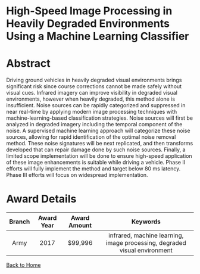 
High-Speed Image Processing in Heavily Degraded Environments Using a Machine Learning Classifier
================================================================================================

# Abstract


Driving ground vehicles in heavily degraded visual environments brings significant risk since course corrections cannot be made safely without visual cues. Infrared imagery can improve visibility in degraded visual environments, however when heavily degraded, this method alone is insufficient. Noise sources can be rapidly categorized and suppressed in near real-time by applying modern image processing techniques with machine-learning-based classification strategies. Noise sources will first be analyzed in degraded imagery including the temporal component of the noise. A supervised machine learning approach will categorize these noise sources, allowing for rapid identification of the optimal noise removal method. These noise signatures will be next replicated, and then transforms developed that can repair damage done by such noise sources. Finally, a limited scope implementation will be done to ensure high-speed application of these image enhancements is suitable while driving a vehicle. Phase II efforts will fully implement the method and target below 80 ms latency.  Phase III efforts will focus on widespread implementation.  

# Award Details

|Branch|Award Year|Award Amount|Keywords|
| :---: | :---: | :---: | :---: |
|Army|2017|$99,996|infrared, machine learning, image processing, degraded visual environment|
  
  


[Back to Home](https://github.com/chrischow/dod_sbir_awards/CC/#1005)
